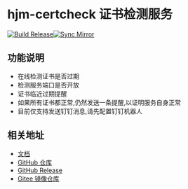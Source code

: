 # hjm-certcheck 证书检测服务

[![Build Release](https://github.com/hjmcloud/hjm-certcheck/actions/workflows/release.yml/badge.svg)](https://github.com/hjmcloud/hjm-certcheck/actions/workflows/release.yml)[![Sync Mirror](https://github.com/hjmcloud/hjm-certcheck/actions/workflows/sync-mirror.yml/badge.svg)](https://github.com/hjmcloud/hjm-certcheck/actions/workflows/sync-mirror.yml)

## 功能说明

- 在线检测证书是否过期
- 检测服务端口是否开放
- 证书临近过期提醒
- 如果所有证书都正常,仍然发送一条提醒,以证明服务自身正常
- 目前仅支持发送钉钉消息,请先配置钉钉机器人

## 相关地址

- [文档](https://hjmcloud.cn/hjm-certcheck)
- [GitHub 仓库](https://github.com/hjmcloud/hjm-certcheck)
- [GitHub Release](https://github.com/hjmcloud/hjm-certcheck/releases)
- [Gitee 镜像仓库](https://gitee.com/hjmcloud/hjm-certcheck)
